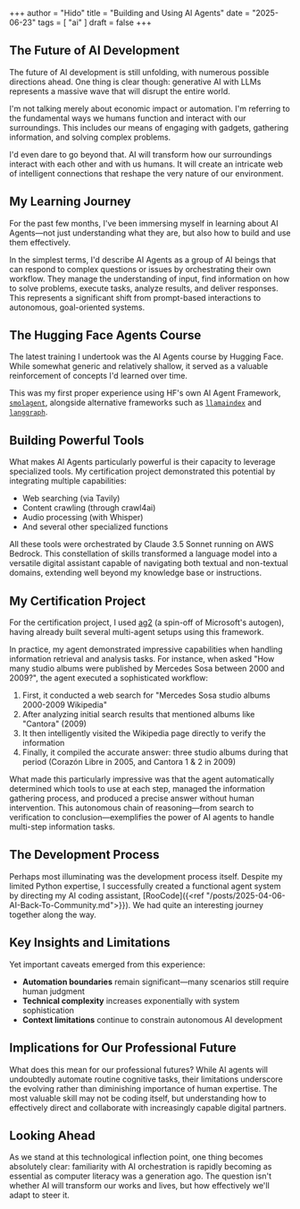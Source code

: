 +++
author = "Hido"
title = "Building and Using AI Agents"
date = "2025-06-23"
tags = [
    "ai"
]
draft = false
+++


## The Future of AI Development

The future of AI development is still unfolding, with numerous possible directions ahead. One thing is clear though: generative AI with LLMs represents a massive wave that will disrupt the entire world.

I'm not talking merely about economic impact or automation. I'm referring to the fundamental ways we humans function and interact with our surroundings. This includes our means of engaging with gadgets, gathering information, and solving complex problems.

I'd even dare to go beyond that. AI will transform how our surroundings interact with each other and with us humans. It will create an intricate web of intelligent connections that reshape the very nature of our environment.



## My Learning Journey

For the past few months, I've been immersing myself in learning about AI Agents—not just understanding what they are, but also how to build and use them effectively. 

In the simplest terms, I'd describe AI Agents as a group of AI beings that can respond to complex questions or issues by orchestrating their own workflow. They manage the understanding of input, find information on how to solve problems, execute tasks, analyze results, and deliver responses. This represents a significant shift from prompt-based interactions to autonomous, goal-oriented systems.

## The Hugging Face Agents Course

The latest training I undertook was the AI Agents course by Hugging Face. While somewhat generic and relatively shallow, it served as a valuable reinforcement of concepts I'd learned over time. 

This was my first proper experience using HF's own AI Agent Framework, [`smolagent`](https://huggingface.co/docs/smolagents/v1.17.0/en/index), alongside alternative frameworks such as [`llamaindex`](https://docs.llamaindex.ai/en/stable/module_guides/deploying/agents/) and [`langgraph`](https://langchain-ai.github.io/langgraph/concepts/agentic_concepts/).

## Building Powerful Tools

What makes AI Agents particularly powerful is their capacity to leverage specialized tools. My certification project demonstrated this potential by integrating multiple capabilities:
- Web searching (via Tavily)
- Content crawling (through crawl4ai) 
- Audio processing (with Whisper)
- And several other specialized functions

All these tools were orchestrated by Claude 3.5 Sonnet running on AWS Bedrock. This constellation of skills transformed a language model into a versatile digital assistant capable of navigating both textual and non-textual domains, extending well beyond my knowledge base or instructions.

## My Certification Project

For the certification project, I used [ag2](https://docs.ag2.ai/latest/docs/quick-start/) (a spin-off of Microsoft's autogen), having already built several multi-agent setups using this framework.

In practice, my agent demonstrated impressive capabilities when handling information retrieval and analysis tasks. For instance, when asked "How many studio albums were published by Mercedes Sosa between 2000 and 2009?", the agent executed a sophisticated workflow:

1. First, it conducted a web search for "Mercedes Sosa studio albums 2000-2009 Wikipedia"
2. After analyzing initial search results that mentioned albums like "Cantora" (2009)
3. It then intelligently visited the Wikipedia page directly to verify the information
4. Finally, it compiled the accurate answer: three studio albums during that period (Corazón Libre in 2005, and Cantora 1 & 2 in 2009)

What made this particularly impressive was that the agent automatically determined which tools to use at each step, managed the information gathering process, and produced a precise answer without human intervention. This autonomous chain of reasoning—from search to verification to conclusion—exemplifies the power of AI agents to handle multi-step information tasks.

## The Development Process

Perhaps most illuminating was the development process itself. Despite my limited Python expertise, I successfully created a functional agent system by directing my AI coding assistant, [RooCode]({<ref "/posts/2025-04-06-AI-Back-To-Community.md">}}). We had quite an interesting journey together along the way.

## Key Insights and Limitations

Yet important caveats emerged from this experience:

- **Automation boundaries** remain significant—many scenarios still require human judgment
- **Technical complexity** increases exponentially with system sophistication
- **Context limitations** continue to constrain autonomous AI development

## Implications for Our Professional Future

What does this mean for our professional futures? While AI agents will undoubtedly automate routine cognitive tasks, their limitations underscore the evolving rather than diminishing importance of human expertise. The most valuable skill may not be coding itself, but understanding how to effectively direct and collaborate with increasingly capable digital partners.

## Looking Ahead

As we stand at this technological inflection point, one thing becomes absolutely clear: familiarity with AI orchestration is rapidly becoming as essential as computer literacy was a generation ago. The question isn't whether AI will transform our works and lives, but how effectively we'll adapt to steer it.